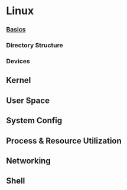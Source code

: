 # Linux

### [Basics](./basics.md)

### Directory Structure

### Devices

## Kernel

## User Space

## System Config

## Process & Resource Utilization

## Networking

## Shell